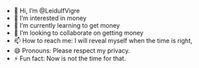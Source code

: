 - 👋 Hi, I’m @LeidulfVigre
- 👀 I’m interested in money
- 🌱 I’m currently learning to get money
- 💞️ I’m looking to collaborate on getting money
- 📫 How to reach me: I will reveal myself when the time is right,
- 😄 Pronouns: Please respect my privacy.
- ⚡ Fun fact: Now is not the time for that. 

<!---
LeidulfVigre/LeidulfVigre is a ✨ special ✨ repository because its `README.md` (this file) appears on your GitHub profile.
You can click the Preview link to take a look at your changes.
--->
